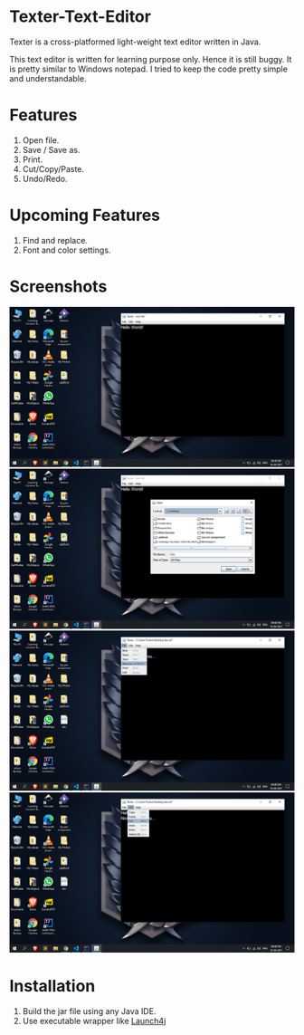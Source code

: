 # Texter-Text-Editor
Texter is a cross-platformed light-weight text editor written in Java. 

This text editor is written for learning purpose only. Hence it is still buggy. It is pretty similar to Windows notepad. I tried to keep the code pretty simple and understandable.

# Features
1) Open file.
2) Save / Save as.
3) Print.
4) Cut/Copy/Paste.
5) Undo/Redo.

# Upcoming Features
1) Find and replace.
2) Font and color settings.

# Screenshots
![Alt Text](101.png)
![Alt Text](102.png)
![Alt Text](103.png)
![Alt Text](104.png)



# Installation
1) Build the jar file using any Java IDE.
2) Use executable wrapper like <a target="_Blank" href="http://launch4j.sourceforge.net/">Launch4j</a>